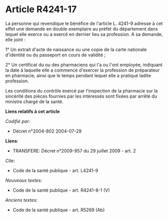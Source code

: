 # Article R4241-17

La personne qui revendique le bénéfice de l'article L. 4241-9 adresse à cet effet une demande en double exemplaire au préfet
du département dans lequel elle exerce ou a exercé en dernier lieu sa profession. A sa demande, elle joint :

1° Un extrait d'acte de naissance ou une copie de la carte nationale d'identité ou du passeport en cours de validité ;

2° Un certificat du ou des pharmaciens qui l'a ou l'ont employée, indiquant la date à laquelle elle a commencé d'exercer la
profession de préparateur en pharmacie, ainsi que le temps pendant lequel elle a pratiqué ladite profession.

Les conditions du contrôle exercé par l'inspection de la pharmacie sur la sincérité des pièces fournies par les intéressés
sont fixées par arrêté du ministre chargé de la santé.

**Liens relatifs à cet article**

_Codifié par_:

  - Décret n°2004-802 2004-07-29

**Liens**:

  - TRANSFERE: Décret n°2009-957 du 29 juillet 2009 - art. 2

_Cite_:

  - Code de la santé publique - art. L4241-9

_Nouveaux textes_:

  - Code de la santé publique - art. R4241-8-1 (V)

_Anciens textes_:

  - Code de la santé publique - art. R5269 (Ab)
